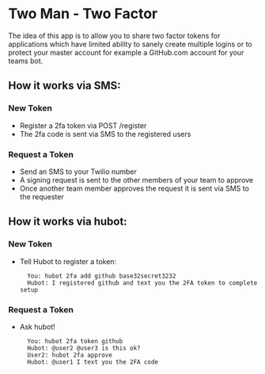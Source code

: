 # Two Man - Two Factor

The idea of this app is to allow you to share two factor tokens for applications
which have limited ability to sanely create multiple logins or to protect your
master account for example a GitHub.com account for your teams bot.

## How it works via SMS:

### New Token
- Register a 2fa token via POST /register
- The 2fa code is sent via SMS to the registered users

### Request a Token
- Send an SMS to your Twilio number
- A signing request is sent to the other members of your team to approve
- Once another team member approves the request it is sent via SMS to the requester

## How it works via hubot:

### New Token
- Tell Hubot to register a token:

  ```
    You: hubot 2fa add github base32secret3232
    Hubot: I registered github and text you the 2FA token to complete setup
  ```

### Request a Token
- Ask hubot!

  ```
    You: hubot 2fa token github
    Hubot: @user2 @user3 is this ok?
    User2: hubot 2fa approve
    Hubot: @user1 I text you the 2FA code
  ```
